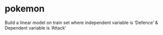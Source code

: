 # pokemon
Build a linear model  on train set where  independent  variable is ‘Defence’  &amp; Dependent  variable is ‘Attack’

